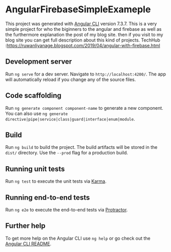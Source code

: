 # AngularFirebaseSimpleExameple

This project was generated with [Angular CLI](https://github.com/angular/angular-cli) version 7.3.7.
This is a very simple project for who the biginners to the angular and firebase as well as the furthermore explanation the post of my blog site. then if you visit to my blog site you can get full description about this kind of projects.
TechHub :https://ruwanliyanage.blogspot.com/2019/04/angular-with-firebase.html

## Development server

Run `ng serve` for a dev server. Navigate to `http://localhost:4200/`. The app will automatically reload if you change any of the source files.

## Code scaffolding

Run `ng generate component component-name` to generate a new component. You can also use `ng generate directive|pipe|service|class|guard|interface|enum|module`.

## Build

Run `ng build` to build the project. The build artifacts will be stored in the `dist/` directory. Use the `--prod` flag for a production build.

## Running unit tests

Run `ng test` to execute the unit tests via [Karma](https://karma-runner.github.io).

## Running end-to-end tests

Run `ng e2e` to execute the end-to-end tests via [Protractor](http://www.protractortest.org/).

## Further help

To get more help on the Angular CLI use `ng help` or go check out the [Angular CLI README](https://github.com/angular/angular-cli/blob/master/README.md).
